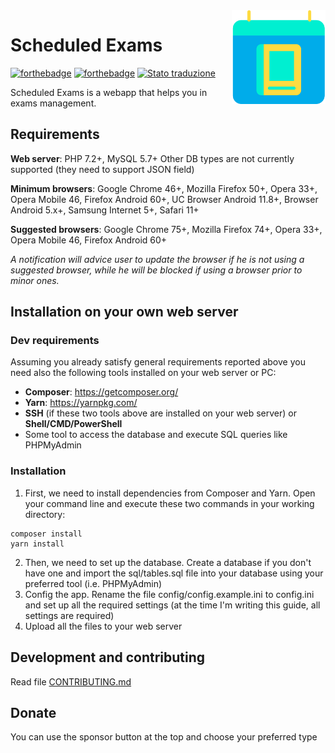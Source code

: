 <img src="app/assets/img/logo.svg" width="150" align="right" alt="Scheduled Exams">

# Scheduled Exams
<!--[![GitHub license](https://img.shields.io/github/license/maicol07/scheduled_exams.svg)](https://github.com/maicol07/scheduled_exams/blob/master/LICENSE)
[![Inline docs](http://inch-ci.org/github/maicol07/scheduled_exams.svg?branch=master)](http://inch-ci.org/github/maicol07/scheduled_exams)
[![HitCount](http://hits.dwyl.io/maicol07/scheduled_exams.svg)](http://hits.dwyl.io/maicol07/scheduled_exams)
[![contributions welcome](https://img.shields.io/badge/contributions-welcome-brightgreen.svg?style=flat)](https://github.com/maicol07/scheduled_exams/issues)
[![GitHub release](https://img.shields.io/github/release/maicol07/scheduled_exams/all.svg)](https://github.com/maicol07/scheduled_exams/releases/)
[![Downloads](https://img.shields.io/github/downloads/maicol07/scheduled_exams/total.svg)](https://github.com/maicol07/scheduled_exams/releases/)-->

[![forthebadge](https://forthebadge.com/images/badges/uses-html.svg)](https://forthebadge.com)
[![forthebadge](https://forthebadge.com/images/badges/built-with-love.svg)](https://forthebadge.com)
[![Stato traduzione](https://translate.maicol07.it/widgets/scheduled-exams/-/webapp/svg-badge.svg)](https://translate.maicol07.it/engage/scheduled-exams/?utm_source=widget)

Scheduled Exams is a webapp that helps you in exams management.

## Requirements
**Web server**: PHP 7.2+, MySQL 5.7+ Other DB types are not currently
supported (they need to support JSON field)

**Minimum browsers**: Google Chrome 46+, Mozilla Firefox 50+, Opera 33+,
Opera Mobile 46, Firefox Android 60+, UC Browser Android 11.8+, Browser
Android 5.x+, Samsung Internet 5+, Safari 11+

**Suggested browsers**: Google Chrome 75+, Mozilla Firefox 74+, Opera
33+, Opera Mobile 46, Firefox Android 60+

_A notification will advice user to update the browser if he is not
using a suggested browser, while he will be blocked if using a browser
prior to minor ones._

## Installation on your own web server
### Dev requirements
Assuming you already satisfy general requirements reported above you need also the following tools installed on your web server or PC:
- **Composer**: <https://getcomposer.org/>
- **Yarn**: <https://yarnpkg.com/>
- **SSH** (if these two tools above are installed on your web server) or **Shell/CMD/PowerShell**
- Some tool to access the database and execute SQL queries like PHPMyAdmin

### Installation
1. First, we need to install dependencies from Composer and Yarn. Open your command line and execute these two commands in your working directory:
```
composer install
yarn install
```

2. Then, we need to set up the database. Create a database if you don't have one and import the sql/tables.sql file into your database using your preferred tool (i.e. PHPMyAdmin)
3. Config the app. Rename the file config/config.example.ini to config.ini and set up all the required settings (at the time I'm writing this guide, all settings are required)
4. Upload all the files to your web server

## Development and contributing
Read file [CONTRIBUTING.md](CONTRIBUTING.md)

## Donate
You can use the sponsor button at the top and choose your preferred type